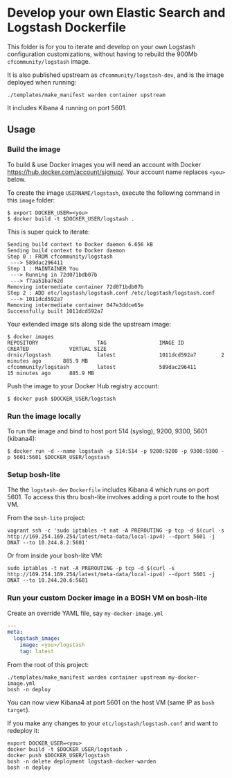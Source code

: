 Develop your own Elastic Search and Logstash Dockerfile
=======================================================

This folder is for you to iterate and develop on your own Logstash configuration customizations, without having to rebuild the 900Mb `cfcommunity/logstash` image.

It is also published upstream as `cfcommunity/logstash-dev`, and is the image deployed when running:

```
./templates/make_manifest warden container upstream
```

It includes Kibana 4 running on port 5601.

Usage
-----

### Build the image

To build & use Docker images you will need an account with Docker https://hub.docker.com/account/signup/. Your account name replaces `<you>` below.

To create the image `USERNAME/logstash`, execute the following command in this `image` folder:

```
$ export DOCKER_USER=<you>
$ docker build -t $DOCKER_USER/logstash .
```

This is super quick to iterate:

```
Sending build context to Docker daemon 6.656 kB
Sending build context to Docker daemon
Step 0 : FROM cfcommunity/logstash
 ---> 589dac296411
Step 1 : MAINTAINER You
 ---> Running in 72d071bdb07b
 ---> f7aa51ba762d
Removing intermediate container 72d071bdb07b
Step 2 : ADD etc/logstash/logstash.conf /etc/logstash/logstash.conf
 ---> 1011dcd592a7
Removing intermediate container 047e3ddce65e
Successfully built 1011dcd592a7
```

Your extended image sits along side the upstream image:

```
$ docker images
REPOSITORY                   TAG                 IMAGE ID            CREATED             VIRTUAL SIZE
drnic/logstash               latest              1011dcd592a7        2 minutes ago       885.9 MB
cfcommunity/logstash         latest              589dac296411        15 minutes ago      885.9 MB
```

Push the image to your Docker Hub registry account:

```
$ docker push $DOCKER_USER/logstash
```

### Run the image locally

To run the image and bind to host port 514 (syslog), 9200, 9300, 5601 (kibana4):

```
$ docker run -d --name logstash -p 514:514 -p 9200:9200 -p 9300:9300 -p 5601:5601 $DOCKER_USER/logstash
```

### Setup bosh-lite

The the `logstash-dev` `Dockerfile` includes Kibana 4 which runs on port 5601. To access this thru bosh-lite involves adding a port route to the host VM.

From the `bosh-lite` project:

```
vagrant ssh -c 'sudo iptables -t nat -A PREROUTING -p tcp -d $(curl -s http://169.254.169.254/latest/meta-data/local-ipv4) --dport 5601 -j DNAT --to 10.244.8.2:5601'
```

Or from inside your bosh-lite VM:

```
sudo iptables -t nat -A PREROUTING -p tcp -d $(curl -s http://169.254.169.254/latest/meta-data/local-ipv4) --dport 5601 -j DNAT --to 10.244.20.6:5601
```

### Run your custom Docker image in a BOSH VM on bosh-lite

Create an override YAML file, say `my-docker-image.yml`

```yaml
---
meta:
  logstash_image:
    image: <you>/logstash
    tag: latest
```

From the root of this project:

```
./templates/make_manifest warden container upstream my-docker-image.yml
bosh -n deploy
```

You can now view Kibana4 at port 5601 on the host VM (same IP as `bosh target`).

If you make any changes to your `etc/logstash/logstash.conf` and want to redeploy it:

```
export DOCKER_USER=<you>
docker build -t $DOCKER_USER/logstash .
docker push $DOCKER_USER/logstash
bosh -n delete deployment logstash-docker-warden
bosh -n deploy
```
